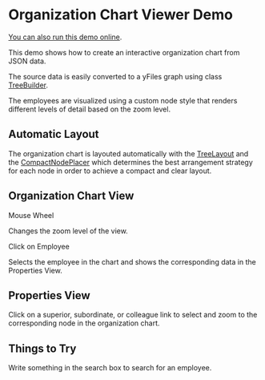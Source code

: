 <!--
 //////////////////////////////////////////////////////////////////////////////
 // @license
 // This demo file is part of yFiles for HTML 2.3.0.3.
 // Use is subject to license terms.
 //
 // Copyright (c) 2000-2020 by yWorks GmbH, Vor dem Kreuzberg 28,
 // 72070 Tuebingen, Germany. All rights reserved.
 //
 //////////////////////////////////////////////////////////////////////////////
-->
# Organization Chart Viewer Demo

[You can also run this demo online](https://live.yworks.com/demos/complete/orgchartviewer/index.html).

This demo shows how to create an interactive organization chart from JSON data.

The source data is easily converted to a yFiles graph using class [TreeBuilder](https://docs.yworks.com/yfileshtml/#/api/TreeBuilder).

The employees are visualized using a custom node style that renders different levels of detail based on the zoom level.

## Automatic Layout

The organization chart is layouted automatically with the [TreeLayout](https://docs.yworks.com/yfileshtml/#/api/TreeLayout) and the [CompactNodePlacer](https://docs.yworks.com/yfileshtml/#/api/CompactNodePlacer) which determines the best arrangement strategy for each node in order to achieve a compact and clear layout.

## Organization Chart View

Mouse Wheel

Changes the zoom level of the view.

Click on Employee

Selects the employee in the chart and shows the corresponding data in the Properties View.

## Properties View

Click on a superior, subordinate, or colleague link to select and zoom to the corresponding node in the organization chart.

## Things to Try

Write something in the search box to search for an employee.
